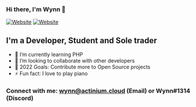 ### Hi there, I'm Wynn 👋 

[![Website](https://img.shields.io/website?down_color=blue&down_message=Portfolio&style=for-the-badge&up_color=blue&up_message=Portfolio&url=https%3A%2F%2Fwynn.website)](https://wynn.website/)
[![Website](https://img.shields.io/website?down_color=green&down_message=ActiniumCloud&style=for-the-badge&up_color=green&up_message=ActiniumCloud&url=https%3A%2F%2Factiniumcloud.com)](https://actiniumcloud.com/)

## I'm a Developer, Student and Sole trader

- 🌱 I’m currently learning PHP
- 👯 I’m looking to collaborate with other developers
- 🥅 2022 Goals: Contribute more to Open Source projects
- ⚡ Fun fact: I love to play piano

### Connect with me: wynn@actinium.cloud (Email) or Wynn#1314 (Discord)
